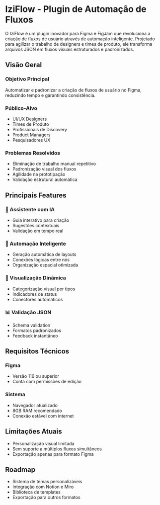 # IziFlow - Plugin de Automação de Fluxos

O IziFlow é um plugin inovador para Figma e FigJam que revoluciona a criação de fluxos de usuário através de automação inteligente. Projetado para agilizar o trabalho de designers e times de produto, ele transforma arquivos JSON em fluxos visuais estruturados e padronizados.

## Visão Geral

### Objetivo Principal
Automatizar e padronizar a criação de fluxos de usuário no Figma, reduzindo tempo e garantindo consistência.

### Público-Alvo
- UI/UX Designers
- Times de Produto
- Profissionais de Discovery
- Product Managers
- Pesquisadores UX

### Problemas Resolvidos
- Eliminação de trabalho manual repetitivo
- Padronização visual dos fluxos
- Agilidade na prototipação
- Validação estrutural automática

## Principais Features

### 🤖 Assistente com IA
- Guia interativo para criação
- Sugestões contextuais
- Validação em tempo real

### 🔄 Automação Inteligente
- Geração automática de layouts
- Conexões lógicas entre nós
- Organização espacial otimizada

### 🎨 Visualização Dinâmica
- Categorização visual por tipos
- Indicadores de status
- Conectores automáticos

### 📊 Validação JSON
- Schema validation
- Formatos padronizados
- Feedback instantâneo

## Requisitos Técnicos

### Figma
- Versão 116 ou superior
- Conta com permissões de edição

### Sistema
- Navegador atualizado
- 8GB RAM recomendado
- Conexão estável com internet

## Limitações Atuais
- Personalização visual limitada
- Sem suporte a múltiplos fluxos simultâneos
- Exportação apenas para formato Figma

## Roadmap
- Sistema de temas personalizáveis
- Integração com Notion e Miro
- Biblioteca de templates
- Exportação para outros formatos